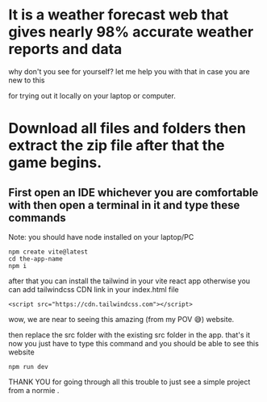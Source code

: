 # It is a weather forecast web that gives nearly 98% accurate weather reports and data
why don't you see for yourself?
let me help you with that in case you are new to this 

for trying out it locally on your laptop or computer.

# Download all files and folders  then extract the zip file after that the game begins.
## First open an IDE whichever you are comfortable with then open a terminal in it and type these commands
   Note: you should  have node installed on your laptop/PC
   
```
npm create vite@latest
cd the-app-name
npm i
```

after that you can install the tailwind in your vite react app otherwise you can add tailwindcss CDN link in your index.html file
```
<script src="https://cdn.tailwindcss.com"></script>
```
 wow, we are near to seeing this amazing (from my POV 😅) website.

then replace the src folder with the existing src folder in the app. 
that's it now you just have to type this command and you should be able to  see this website
```
npm run dev
```
THANK YOU for going through all this trouble to just see a simple project from a normie .
